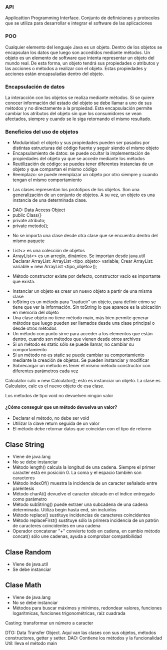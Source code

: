 ### API
Applicattion Programming Interface. Conjunto de definiciones y protocolos que se utiliza para desarrollar e integrar el software de las aplicaciones

### POO
Cualquier elemento del lenguaje Java es un objeto. Dentro de los objetos se encapsulan los datos que luego son accedidos mediante métodos. 
Un objeto es un elemento de software que intenta representar un objeto del mundo real. De esta forma, un objeto tendrá sus propiedades o atributos y las acciones o métodos a realizar con el objeto. Estas propiedades y acciones están encapsuladas dentro del objeto.

### Encapsulación de datos
La interacción con los objetos se realiza mediante métodos. Si se quiere conocer información del estado del objeto se debe llamar a uno de sus métodos y no directamente a la propiedad. Esta encapsulación permite cambiar los atributos del objeto sin que los consumidores se vean afectados, siempre y cuando se le siga retornando el mismo resultado.

### Beneficios del uso de objetos
- Modularidad: el objeto y sus propiedades pueden ser pasados por distintas estructuras del código fuente y seguir siendo el mismo objeto
- Encapsulamiento de datos: se puede ocultar la implementación de propiedades del objeto ya que se accede mediante los métodos
- Reutilización de código: se puedes tener diferentes instancias de un objeto y que compartan el mismo código
- Reemplazo: se puede reemplazar un objeto por otro siempre y cuando tengan el mismo comportamiento

* Las clases representan los prototipos de los objetos. Son una generalización de un conjunto de objetos. A su vez, un objeto es una instancia de una determinada clase.

- DAO: Data Access Object
- public Class{}
- private atributo;
- private metodo();

* No se importa una clase desde otra clase que se encuentra dentro del mismo paquete

- List<> es una colección de objetos
- ArrayList<> es un arreglo, dinámico. Se importan desde java.util
Declarar ArrayList:
ArrayList <tipo_objeto> variable;
Crear ArrayList:
variable = new ArrayList <tipo_objeto>();

* Método constructor existe por defecto, constructor vacío es importante que exista.

- Instanciar un objeto es crear un nuevo objeto a partir de una misma clase
- toString es un método para "traducir" un objeto, para definir cómo se tiene que ver la información. Sin toString lo que aparece es la ubicación en memoria del objeto
- Una clase objeto no tiene método main, más bien permite generar métodos que luego pueden ser llamados desde una clase principal o desde otros métodos
- Un método con punto sirve para acceder a los elementos que están dentro, cuando son métodos que vienen desde otros archivos
- Si un método es static sólo se puede llamar, no cambiar su comportamiento
- Si un método no es static se puede cambiar su comportamiento mediante la creación de objetos. Se pueden instanciar y modificar
- Sobrecargar un método es tener el mismo método constructor con diferentes parámetros cada vez

Calculator calc = new Calculator(); esto es instanciar un objeto. La clase es Calculator, calc es el nuevo objeto de esa clase.

Los métodos de tipo void no devuelven ningún valor

#### ¿Cómo conseguir que un método devuelva un valor?
- Declarar el método, no debe ser void
- Utilizar la clave return seguida de un valor
- El método debe retornar datos que coincidan con el tipo de retorno


## Clase String
- Viene de java.lang
- No se debe instanciar
- Método length() calcula la longitud de una cadena. Siempre el primer caracter está en posición 0. La coma y el espacio también son caracteres
- Método indexOf() muestra la incidencia de un caracter señalado entre paréntesis
- Método charAt() devuelve el caracter ubicado en el índice entregado como parámetro
- Método subString() puede extraer una subcadena de una cadena determinada. Utiliza begin hasta end, sin incluirlos
- Método replace() sustituye incidencias de caracteres coincidentes
- Método replaceFirst() sustituye sólo la primera incidencia de un patrón de caracteres coincidentes en una cadena
- Operador concatenar "+" convierte todo en cadena, en cambio método concat() sólo une cadenas, ayuda a comprobar compatibilidad

## Clase Random
- Viene de java.util
- Se debe instanciar
  
## Clase Math
- Viene de java.lang
- No se debe instanciar
- Métodos para buscar máximos y mínimos, redondear valores, funciones logarítmicas, funciones trigonométricas, raíz cuadrada

Casting: transformar un número a caracter

DTO: Data Transfer Object. Aquí van las clases con sus objetos, métodos constructores, getter y setter.
DAO: Contiene los métodos y la funcionalidad
Util: lleva el método main
